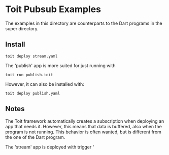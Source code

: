 # Toit Pubsub Examples

The examples in this directory are counterparts to the Dart
programs in the super directory.

## Install

``` shell
toit deploy stream.yaml
```

The 'publish' app is more suited for just running with
``` shell
toit run publish.toit
```

However, it can also be installed with:
``` shell
toit deploy publish.yaml
```

## Notes

The Toit framework automatically creates a subscription when
deploying an app that needs it. However, this means that data
is buffered, also when the program is not running. This behavior
is often wanted, but is different from the one of the Dart program.

The 'stream' app is deployed with trigger '

